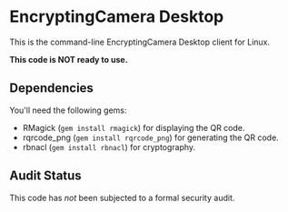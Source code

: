 EncryptingCamera Desktop
==========================

This is the command-line EncryptingCamera Desktop client for Linux.

**This code is NOT ready to use.**

Dependencies
-------------

You'll need the following gems:

- RMagick (`gem install rmagick`) for displaying the QR code.
- rqrcode\_png (`gem install rqrcode_png`) for generating the QR code.
- rbnacl (`gem install rbnacl`) for cryptography.


Audit Status
-------------

This code has *not* been subjected to a formal security audit.
